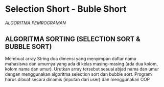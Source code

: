 # Selection Short - Buble Short


###### ALGORITMA PEMROGRAMAN ######
## ALGORITMA SORTING (SELECTION SORT & BUBBLE SORT) ##

Membuat array String dua dimensi yang menyimpan daftar nama mahasiswa
dan umurnya yang ada di kelas masing-masing (ada dua kolom, kolom nama
dan umur). Urutkan array tersebut sesuai abjad nama dan umur dengan
menggunakan algoritma selection sort dan bubble sort. Program harus dibuat
secara dinamis (inputan dari user) dan menggunakan OOP
